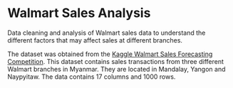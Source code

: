 # Walmart Sales Analysis
Data cleaning and analysis of Walmart sales data to understand the different factors that may affect sales at different branches.

The dataset was obtained from the [Kaggle Walmart Sales Forecasting Competition](https://www.kaggle.com/c/walmart-recruiting-store-sales-forecasting). This dataset contains sales transactions from three different Walmart branches in Myanmar. They are located in Mandalay, Yangon and Naypyitaw. The data contains 17 columns and 1000 rows.

